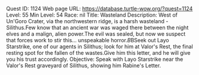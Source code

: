 Quest ID: 1124
Web page URL: https://database.turtle-wow.org/?quest=1124
Level: 55
Min Level: 54
Race: nil
Title: Wasteland
Description: West of Un'Goro Crater, via the northwestern ridge, is a harsh wasteland - Silithus.Few know that an ancient war was waged there between the night elves and a malign, alien power.The evil was sealed, but now we suspect that forces work to stir this... unspeakable horror.$B$BSeek out Layo Starstrike, one of our agents in Silithus; look for him at Valor's Rest, the final resting spot for the fallen of the wastes.Give him this letter, and he will give you his trust accordingly.
Objective: Speak with Layo Starstrike near the Valor's Rest graveyard of Silithus, showing him Rabine's Letter.
